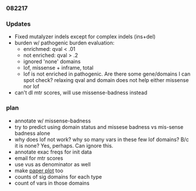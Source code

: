 ### 082217

### Updates
* Fixed mutalyzer indels except for complex indels (ins+del)
* burden w/ pathogenic burden evaluation:
    * enrichmed: qval < .01
    * not enriched: qval > .2
    * ignored 'none' domains
    * lof, missense + inframe, total
    * lof is not enriched in pathogenic. Are there some gene/domains I can spot check? relaxing qval and domain does not help either missense nor lof
* can't dl mtr scores, will use missense-badness instead

### plan
* annotate w/ missense-badness
* try to predict using domain status and missese badness vs mis-sense badness alone
* why does lof not work? why so many vars in these few lof domains? B/c it is none? Yes, perhaps. Can ignore this.
* annotate exac freqs for init data
* email for mtr scores
* use vus as denominator as well
* make [paper plot](https://mail.google.com/mail/u/0/#inbox/15e0ad768f930135) too
* counts of sig domains for each type
* count of vars in those domains
